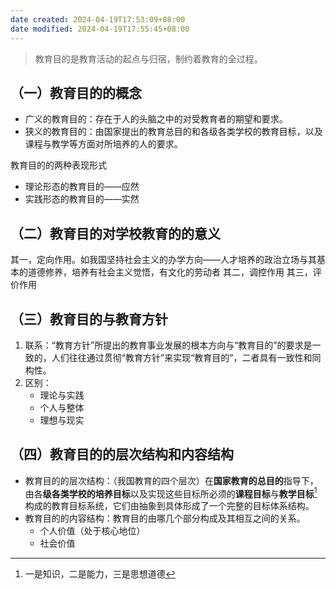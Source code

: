 ```yaml
---
date created: 2024-04-19T17:53:09+08:00
date modified: 2024-04-19T17:55:45+08:00
---
```

> 教育目的是教育活动的起点与归宿，制约着教育的全过程。

## （一）教育目的的概念

- 广义的教育目的：存在于人的头脑之中的对受教育者的期望和要求。
- 狭义的教育目的：由国家提出的教育总目的和各级各类学校的教育目标，以及课程与教学等方面对所培养的人的要求。

教育目的的两种表现形式
- 理论形态的教育目的——应然
- 实践形态的教育目的——实然

## （二）教育目的对学校教育的的意义

其一，定向作用。如我国坚持社会主义的办学方向——人才培养的政治立场与其基本的道德修养，培养有社会主义觉悟，有文化的劳动者
其二，调控作用
其三，评价作用

## （三）教育目的与教育方针

1. 联系：“教育方针”所提出的教育事业发展的根本方向与“教育目的”的要求是一致的，人们往往通过贯彻“教育方针”来实现“教育目的”，二者具有一致性和同构性。
2. 区别：
	- 理论与实践
	- 个人与整体
	- 理想与现实

## （四）教育目的的层次结构和内容结构

- 教育目的的层次结构：（我国教育的四个层次）在**国家教育的总目的**指导下，由各**级各类学校的培养目标**以及实现这些目标所必须的**课程目标**与**教学目标**[^1]构成的教育目标系统，它们由抽象到具体形成了一个完整的目标体系结构。
- 教育目的的内容结构：教育目的由哪几个部分构成及其相互之间的关系。
	- 个人价值（处于核心地位）
	- 社会价值

[^1]: 一是知识，二是能力，三是思想道德